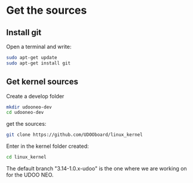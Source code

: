 # Get the sources

## Install git
Open a terminal and write:

``` bash
sudo apt-get update
sudo apt-get install git
```

## Get kernel sources
Create a develop folder

``` bash
mkdir udooneo-dev
cd udooneo-dev
```

get the sources:

``` bash
git clone https://github.com/UDOOboard/linux_kernel
```

Enter in the kernel folder created:

``` bash
cd linux_kernel
```

The default branch "3.14-1.0.x-udoo" is the one where we are working on for the UDOO NEO. 

